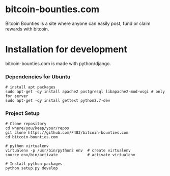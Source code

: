 # bitcoin-bounties.com

Bitcoin Bounties is a site where anyone can easily post, fund or claim rewards with bitcoin.

# Installation for development

bitcoin-bounties.com is made with python/django.

### Dependencies for Ubuntu

    # install apt packages
    sudo apt-get -qy install apache2 postgresql libapache2-mod-wsgi # only for server
    sudo apt-get -qy install gettext python2.7-dev

### Project Setup

    # Clone repository
    cd where/you/keep/your/repos
    git clone https://github.com/F483/bitcoin-bounties.com
    cd bitcoin-bounties.com

    # python virtualenv
    virtualenv -p /usr/bin/python2 env  # create virtualenv
    source env/bin/activate             # activate virtualenv

    # Install python packages
    python setup.py develop

